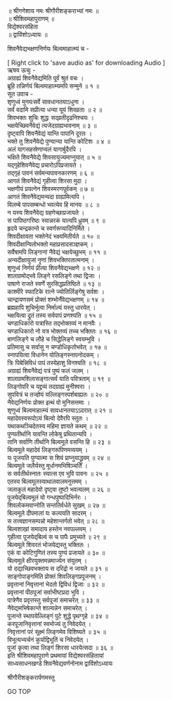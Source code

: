 
  
॥ श्रीगणेशाय नमः श्रीगौरीशङ्कराभ्यां नमः ॥  
॥ श्रीशिवमहापुराणम् ॥  
विद्येश्वरसंहिता  
॥ द्वाविंशोऽध्यायः ॥  
  
शिवनैवेद्यभक्षणनिर्णयः बिल्वमाहात्म्यं च -  
  
  
[ Right click to 'save audio as' for downloading Audio ]  
ऋषय ऊचुः -  
अग्राह्यं शिवनैवेद्यमिति पूर्वं श्रुतं वचः ।  
ब्रूहि तन्निर्णयं बिल्वमाहात्म्यमपि सन्मुने ॥ १ ॥  
सूत उवाच -  
शृणुध्वं मुनयःसर्वे सावधानतयाऽधुना ।  
सर्वं वदामि सप्रीत्या धन्या यूयं शिवव्रताः ॥ २ ॥  
शिवभक्तः शुचिः शुद्धः सद्‌व्रतीदृढनिश्चयः ।  
भक्षयेच्छिवनैवेद्यं त्यजेदग्राह्यभावनाम् ॥ ३ ॥  
दृष्ट्वापि शिवनैवेद्यं यान्ति पापानि दूरतः ।  
भक्ते तु शिवनैवेद्ये पुण्यान्या यान्ति कोटिशः ॥ ४ ॥  
अलं यागसहस्रेणाप्यलं यागार्बुदैरपि ।  
भक्षिते शिवनैवेद्ये शिवसायुज्यमाप्नुयात् ॥ ५ ॥  
यद्‌गृहेशिवनैवेद्य प्रचारोऽपिप्रजायते ।  
तद्‌गृहं पावनं सर्वमन्यपावनकारणम् ॥ ६ ॥  
आगतं शिवनैवेद्यं गृहीत्वा शिरसा मुदा ।  
भक्षणीयं प्रयत्नेन शिवस्मरणपूर्वकम् ॥ ७ ॥  
आगतं शिवनैवेद्यमन्यदा ग्राह्यमित्यपि ।  
विलम्बे पापसम्बन्धो भवत्येव हि मानवः ॥ ८ ॥  
न यस्य शिवनैवेद्य ग्रहणेच्छाप्रजायते ।  
स पापिष्ठगरिष्ठः स्यान्नरकं यात्यपि ध्रुवम् ॥ ९ ॥  
हृदये चन्द्रकान्ते च स्वर्णरूप्यादिनिर्मिते ।  
शिवदीक्षावता भक्तेनेदं भक्ष्यमितीर्यते ॥ १० ॥  
शिवदीक्षान्वितोभक्तो महाप्रसादसञ्ज्ञकम् ।  
सर्वेषामपि लिङ्‌गानां नैवेद्यं भक्षयेच्छुभम् ॥ ११ ॥  
अन्यदीक्षायुजां नॄणां शिवभक्तिरतात्मनाम् ।  
शृणुध्वं निर्णयं प्रीत्या शिवनैवेद्यभक्षणे ॥ १२ ॥  
शालग्रामोद्‌भवे लिङ्‌गे रसलिङ्‌गे तथा द्विजाः ।  
पाषाणे राजते स्वर्णे सुरसिद्धप्रतिष्ठिते ॥ १३ ॥  
काश्मीरे स्फाटिके रात्ने ज्योतिर्लिङ्‌गेषु सर्वशः ।  
चान्द्रायणसमं प्रोक्तं शम्भोर्नैवेद्यभक्षणम् ॥ १४ ॥  
ब्रह्महापि शुचिर्भूत्वा निर्माल्यं यस्तु धारयेत् ।  
भक्षयित्वा द्रुतं तस्य सर्वपापं प्रणश्यति ॥ १५ ॥  
चण्डाधिकारो यत्रास्ति तद्‌भोक्तव्यं न मानवैः ।  
चण्डाधिकारो नो यत्र भोक्तव्यं तच्च भक्तितः ॥ १६ ॥  
बाणलिङ्‌गे च लौहे च सिद्धेलिङ्‌गे स्वयम्भुवि ।  
प्रतिमासु च सर्वासु न चण्डोधिकृतोभवेत् ॥ १७ ॥  
स्नापयित्वा विधानेन योलिङ्‌गस्नापनोदकम् ।  
त्रिः पिबेत्त्रिविधं पापं तस्येहाशु विनश्यति ॥ १८ ॥  
अग्राह्यं शिवनैवेद्यं पत्रं पुष्पं फलं जलम् ।  
शालग्रामशिलासङ्‌गात्सर्वं याति पवित्रताम् ॥ १९ ॥  
लिङ्‌गोपरि च यद्द्रव्यं तदग्राह्यं मुनीश्वराः ।  
सुपवित्रं च तज्ज्ञेयं यल्लिङ्‌गस्पर्शबाह्यतः ॥ २० ॥  
नैवेद्यनिर्णयः प्रोक्त इत्थं वो मुनिसत्तमाः ।  
शृणुध्वं बिल्वमाहात्म्यं सावधानतयाऽऽदरात् ॥ २१ ॥  
महादेवस्वरूपोऽयं बिल्वो देवैरपि स्तुतः ।  
यथाकथञ्चिदेतस्य महिमा ज्ञायते कथम् ॥ २२ ॥  
पुण्यतीर्थानि यावन्ति लोकेषु प्रथितान्यपि ।  
तानि सर्वाणि तीर्थानि बिल्वमूले वसन्ति हि ॥ २३ ॥  
बिल्वमूले महादेवं लिङ्‌गरूपिणमव्ययम् ।  
यः पूजयति पुण्यात्मा स शिवं प्राप्नुयाद्ध्रुवम् ॥ २४ ॥  
बिल्वमूले जलैर्यस्तु मूर्धानमभिषिञ्चति ।  
स सर्वतीर्थस्नातः स्यात्स एव भुवि पावनः ॥ २५ ॥  
एतस्य बिल्वमूलस्याथालवालमनुत्तमम् ।  
जलाकुलं महादेवो दृष्ट्वा तुष्टो भवत्यलम् ॥ २६ ॥  
पूजयेद्‌बिल्वमूलं यो गन्धपुष्पादिभिर्नरः ।  
शिवलोकमवाप्नोति सन्ततिर्वर्धते सुखम् ॥ २७ ॥  
बिल्वमूले दीपमालां यः कल्पयति सादरम् ।  
स तत्त्वज्ञानसम्पन्नो महेशान्तर्गतो भवेत् ॥ २८ ॥  
बिल्वशाखां समादाय हस्तेन नवपल्लवम् ।  
गृहीत्वा पूजयेद्‌बिल्वं स च पापैः प्रमुच्यते ॥ २९ ॥  
बिल्वमूले शिवरतं भोजयेद्यस्तु भक्तितः ।  
एकं वा कोटिगुणितं तस्य पुण्यं प्रजायते ॥ ३० ॥  
बिल्वमूले क्षीरयुक्तमन्नमाज्येन संयुतम् ।  
यो दद्याच्छिवभक्ताय स दरिद्रो न जायते ॥ ३१ ॥  
साङ्‌गोपाङ्‌गमिति प्रोक्तं शिवलिङ्‌गप्रपूजनम् ।  
प्रवृत्तानां निवृत्तानां भेदतो द्विविधं द्विजाः ॥ ३२ ॥  
प्रवृत्तानां पीठपूजां सर्वाभीष्टप्रदा भुवि ।  
पात्रेणैव प्रवृत्तस्तु सर्वपूजां समाचरेत् ॥ ३३ ॥  
नैवेद्यमभिषेकान्ते शाल्यन्नेन समाचरेत् ।  
पूजान्ते स्थापयेल्लिङ्‌गं पुटे शुद्धे पृथग्गृहे ॥ ३४ ॥  
करपूजानिवृत्तानां स्वभोज्यं तु निवेदयेत् ।  
निवृत्तानां परं सूक्ष्मं लिङ्‌गमेव विशिष्यते ॥ ३५ ॥  
विभूत्यभ्यर्चनं कुर्याद्विभूतिं च निवेदयेत् ।  
पूजां कृत्वा तथा लिङ्‌गं शिरसा धारयेत्सदा ॥ ३६ ॥  
इति श्रीशिवमहापुराणे प्रथमायां विद्येश्वरसंहितायां  
साध्यसाधनखण्डे शिवनैवेद्यवर्णनोनाम द्वाविंशोऽध्यायः  
  
  
श्रीगौरीशङ्करार्पणमस्तु  
  
GO TOP
